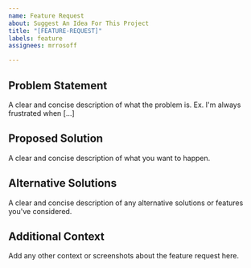 ```yaml
---
name: Feature Request
about: Suggest An Idea For This Project
title: "[FEATURE-REQUEST]"
labels: feature
assignees: mrrosoff

---
```


## Problem Statement

A clear and concise description of what the problem is. Ex. I'm always frustrated when [...]

## Proposed Solution

A clear and concise description of what you want to happen.

## Alternative Solutions

A clear and concise description of any alternative solutions or features you've considered.

## Additional Context

Add any other context or screenshots about the feature request here.
